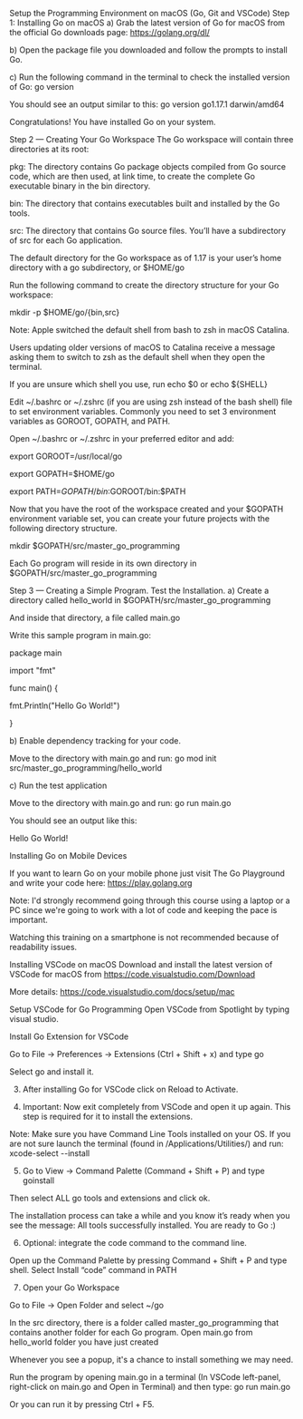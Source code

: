 Setup the Programming Environment on macOS (Go, Git and VSCode)
Step 1: Installing Go on macOS
a) Grab the latest version of Go for macOS from the official Go downloads page: https://golang.org/dl/

b) Open the package file you downloaded and follow the prompts to install Go.

c) Run the following command in the terminal to check the installed version of Go: go version

You should see an output similar to this: go version go1.17.1 darwin/amd64

Congratulations! You have installed Go on your system.



Step 2 — Creating Your Go Workspace
The Go workspace will contain three directories at its root:

pkg: The directory contains Go package objects compiled from Go source code, which are then used, at link time, to create the complete Go executable binary in the bin directory.

bin: The directory that contains executables built and installed by the Go tools.

src: The directory that contains Go source files. You’ll have a subdirectory of src for each Go application.

The default directory for the Go workspace as of 1.17 is your user’s home directory with a go subdirectory, or $HOME/go

Run the following command to create the directory structure for your Go workspace:

mkdir -p $HOME/go/{bin,src}

Note: Apple switched the default shell from bash to zsh in macOS Catalina.

Users updating older versions of macOS to Catalina receive a message asking them to switch to zsh as the default shell when they open the terminal.

If you are unsure which shell you use, run echo $0 or echo ${SHELL}



Edit ~/.bashrc or ~/.zshrc (if you are using zsh instead of the bash shell) file to set environment variables. Commonly you need to set 3 environment variables as GOROOT, GOPATH, and PATH.

Open ~/.bashrc or ~/.zshrc in your preferred editor and add:

export GOROOT=/usr/local/go

export GOPATH=$HOME/go

export PATH=$GOPATH/bin:$GOROOT/bin:$PATH



Now that you have the root of the workspace created and your $GOPATH environment variable set, you can create your future projects with the following directory structure.

mkdir $GOPATH/src/master_go_programming

Each Go program will reside in its own directory in $GOPATH/src/master_go_programming



Step 3 — Creating a Simple Program. Test the Installation.
a) Create a directory called hello_world in $GOPATH/src/master_go_programming

And inside that directory, a file called main.go



Write this sample program in main.go:

package main

import "fmt"

func main() {

fmt.Println("Hello Go World!")

}



b) Enable dependency tracking for your code.

Move to the directory with main.go and run: go mod init src/master_go_programming/hello_world



c) Run the test application

Move to the directory with main.go and run: go run main.go

You should see an output like this:

Hello Go World!



Installing Go on Mobile Devices

If you want to learn Go on your mobile phone just visit The Go Playground and write your code here: https://play.golang.org



Note: I'd strongly recommend going through this course using a laptop or a PC since we're going to work with a lot of code and keeping the pace is important.

Watching this training on a smartphone is not recommended because of readability issues.



Installing VSCode on macOS
Download and install the latest version of VSCode for macOS from https://code.visualstudio.com/Download

More details: https://code.visualstudio.com/docs/setup/mac



Setup VSCode for Go Programming
Open VSCode from Spotlight by typing visual studio.


Install Go Extension for VSCode

Go to File -> Preferences -> Extensions (Ctrl + Shift + x) and type go

Select go and install it.


3. After installing Go for VSCode click on Reload to Activate.

4. Important: Now exit completely from VSCode and open it up again. This step is required for it to install the extensions.

Note: Make sure you have Command Line Tools installed on your OS. If you are not sure launch the terminal (found in /Applications/Utilities/) and run: xcode-select --install

5. Go to View -> Command Palette (Command + Shift + P) and type goinstall

Then select ALL go tools and extensions and click ok.

The installation process can take a while and you know it’s ready when you see the message: All tools successfully installed. You are ready to Go :)

6. Optional: integrate the code command to the command line.

Open up the Command Palette by pressing Command + Shift + P and type shell. Select Install “code” command in PATH

7. Open your Go Workspace

Go to File -> Open Folder and select ~/go

In the src directory, there is a folder called master_go_programming that contains another folder for each Go program. Open main.go from hello_world folder you have just created



Whenever you see a popup, it's a chance to install something we may need.


Run the program by opening main.go in a terminal (In VSCode left-panel, right-click on main.go and Open in Terminal) and then type: go run main.go

Or you can run it by pressing Ctrl + F5.
